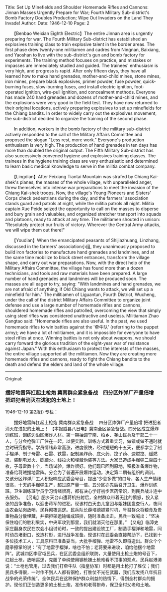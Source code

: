 Title: Set Up Minefields and Shoulder Homemade Rifles and Cannons: Jinnan Masses Urgently Prepare for War; Fourth Military Sub-district's Bomb Factory Doubles Production; Wipe Out Invaders on the Land They Invade!
Author:
Date: 1946-12-10
Page: 2

　　【Benbao Weixian Eighth Electric】The entire Jinnan area is urgently preparing for war. The Fourth Military Sub-district has established an explosives training class to train explosive talent in the border areas. The first phase drew twenty-one militiamen and cadres from Ningnan, Baixiang, and Yaoshan to live with the sub-district's gun and bomb factory for experiments. The training method focuses on practice, and mistakes or impasses are immediately studied and guided. The trainees' enthusiasm is very high, and progress is rapid. After only fifteen days, they have all learned how to make hand grenades, mother-and-child mines, stone mines, iron mines, prepare black explosives, primer powder, fuse powder, quick-burning fuses, slow-burning fuses, and install electric ignition, foot-operated ignition, wire-pull ignition, and concealment methods. Everyone has made 240 hand grenades and dozens of mother-and-child mines, and the explosions were very good in the field test. They have now returned to their original locations, actively preparing explosives to set up minefields for the Chiang bandits. In order to widely carry out the explosives movement, the sub-district decided to organize the training of the second phase.

　　In addition, workers in the bomb factory of the military sub-district actively responded to the call of the Military Affairs Committee and proposed the slogan "Less rest, more work." Everyone's production enthusiasm is very high. The production of hand grenades in ten days has more than doubled the original output. The Fifth Military Sub-district has also successively convened hygiene and explosives training classes. The trainees in the hygiene training class are very enthusiastic and determined to learn basic medical knowledge to serve in the militia combat company.

　　【Lingdian】After Feixiang Tiantai Mountain was strafed by Chiang Kai-shek's planes, the masses of the whole village, with unparalleled anger, threw themselves into intense war preparations to meet the invasion of the Chiang Kai-shek troops. Now, the village's Young Pioneers and Sisters' Corps check pedestrians during the day, and the farmers' association stands guard and patrols at night, while the militia patrols all night. Militia captain Xue Peide seized the opportunity to call on the masses to disperse and bury grain and valuables, and organized stretcher transport into squads and platoons, ready to attack at any time. The militiamen shouted in unison: "Resolutely protect our fruits of victory. Wherever the Central Army attacks, we will wipe them out there!"

　　【Youdian】When the emancipated peasants of Shijiazhuang, Linzhang, discussed in the farmers' association小组, they unanimously proposed to build iron factories to manufacture hand grenades and landmines, and at the same time mobilize to block street entrances, transform the village shape, and carry out war preparations. Now, with the direct help of the Military Affairs Committee, the village has found more than a dozen technicians, and tools and raw materials have been prepared. A large number of hand grenades and landmines will be produced soon. The masses are all eager to try, saying: "With landmines and hand grenades, we are not afraid of anything; if Old Chiang wants to attack, we will set up a minefield for him." The militiamen of Liguantun, Fourth District, Wucheng, under the call of the district Military Affairs Committee to organize joint defense and use a large number of homemade rifles and cannons, shouldered homemade rifles and patrolled, overcoming the view that simply using steel rifles was considered unattractive and useless. Militiaman Zhao Gangtao said: "Homemade rifles are also useful. In the past, we used homemade rifles to win battles against the '牵牛队' (referring to the puppet army); we have a lot of militiamen, and it is impossible for everyone to have steel rifles at once. Winning battles is not only about weapons, we should carry forward the glorious tradition of the eight-year war of resistance against Japan." With this enthusiasm to protect the interests of the masses, the entire village supported all the militiamen. Now they are creating more homemade rifles and cannons, ready to fight the Chiang bandits to the death and defend the elders and land of the whole village.



<hr /> 

Original: 


### 摆好地雷阵扛起土枪炮  冀南群众紧急备战　四分区炸弹厂产量倍增　把进犯者消灭在进犯的土地上！

1946-12-10
第2版()
专栏：

　　摆好地雷阵扛起土枪炮
    冀南群众紧急备战
  　四分区炸弹厂产量倍增
    把进犯者消灭在进犯的土地上！
    【本报威县八日电】冀南全区紧急备战。四分区成立爆炸训练班，训练边沿区爆炸人材。第一期抽调宁南、柏乡、尧山民兵及干部二十一人，与分会枪弹工厂住在一起，以便实验。训练方式着重实习，做错或做不通时就立时研究指导。学员情绪非常高涨，进度很快，经过短短的十五天，便都学会了制手榴弹、制子母雷、石雷、铁雷，配制黑炸药、底火药、捻子药、速燃捻、缓燃捻，装制电发火、脚踏火、线拉火和埋藏伪装等方法。大家已造成手榴弹二百四十枚，子母雷数十个，当场试验，爆炸很好。他们现已回到原地，积极准备爆炸物，准备给蒋贼摆地雷阵。分会为了普遍开展爆炸运动，决定第二期有组织的调训。
    又该分区炸弹厂工人积极响应武委会号召，提出“少息多做”的口号，各人生产情绪很高，十天的手榴弹生产，超过原产量一倍。五分区亦先后召开卫生、爆炸训练班。卫生训练班学员学习情绪很高，都有决心学好初步医药常识，到民兵战斗连中去服务。
    【另电】肥乡天台山遭蒋机扫射后，全村群众带着无比的愤怒，投入紧张的战争准备，以迎击蒋军的进犯。现该村白天由儿童团与姐妹团盘查行人，夜间由农会站岗放哨，民兵彻夜巡逻。民兵队长薛培德抓紧时机，号召群众将粮食及贵重物品分散埋藏，并把担架运输编成班排，随时准备出击。民兵一致喊出：“坚决保住咱们的胜利果实，中央军攻到那里，我们就消灭他在那里。”
    【又电】临漳史家庄翻身农民在农会小组讨论时，一致的提出建设铁工厂，制造手榴弹和地雷，同时动员堵街口，改造村形，进行战争准备。现该村在武委会直接帮助下，已找到十多位技术工人，工具原料已准备妥当，大批手榴弹、地雷不久即将造出。群众个个磨拳擦掌的说：“有了地雷手榴弹，啥也不怕；老蒋要来进攻，咱给他摆个地雷阵”。武城四区李官屯民兵，在区武委会组织联防，大量使用土枪土炮的号召下，扛起土枪，放哨巡逻，克服了单纯使用钢枪嫌土枪难看不顶事的观点。民兵赵港涛说：“土枪也管用，过去我们打牵牛队（指皇协军）时都是用土枪打了胜仗；我们民兵多得很，一时作不到人人都有钢枪，打胜仗不光在武器，我们应发扬八年抗日战争的光荣传统”。全体民兵在这种保护群众利益的热情下，得到全村群众的拥护。现他们正创造更多的土枪土炮，准传和老蒋拚命，保卫全村父老和土地。
